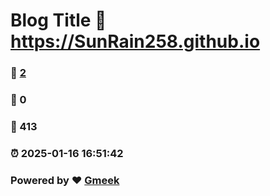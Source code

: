 # Blog Title :link: https://SunRain258.github.io 
### :page_facing_up: [2](https://SunRain258.github.io/tag.html) 
### :speech_balloon: 0 
### :hibiscus: 413 
### :alarm_clock: 2025-01-16 16:51:42 
### Powered by :heart: [Gmeek](https://github.com/Meekdai/Gmeek)
